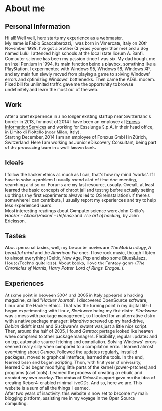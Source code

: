 # About me

<div class="row-fluid text-justify" markdown='1'>

## Personal Information
Hi all! Well well, here starts my experience as a webmaster.  
My name is Fabio Scaccabarozzi, I was born in Vimercate, Italy on 20th November 1988. I've got a brother (2 years younger than me) and a dog named Lulù. I attended high schools at the local state liceum A. Banfi.  
Computer science has been my passion since I was six. My dad bought me an Intel Pentium in 1994, its main function being a playbox, something like a PlayStation. I experimented with Windows 95, Windows 98, Windows XP, and my main fun slowly moved from playing a game to solving Windows' errors and optimizing Windows' bottlenecks. Then came the ADSL modem. Fixed bill for unlimited traffic gave me the opportunity to browse undefinitely and learn the most out of the web.

## Work
After a brief experience in a no longer existing startup near Switzerland's border in 2013, for most of 2014 I have been an employee at <a href="http://www.epress.it" target="_blank">Epress Information Services</a> and working for Esselunga S.p.A. in their head office, in Limito di Pioltello (near Milan, Italy).  
Starting December, 2014 I am an employee of Forexus GmbH in Zürich, Switzerland. Here I am working as Junior eDiscovery Consultant, being part of the processing team in a well-known bank.  

## Ideals
I follow the hacker ethics as much as I can, that's how my mind "works". If I have to solve a problem I usually spend a lot of time documenting, searching and so on. Forums are my last resource, usually. Overall, at least learned the basic concepts of chroot jail and testing before actually setting up things (my first experiments always led to OS reinstallation). If there's somewhere I can contribute, I usually report my experiences and try to help less experienced users.  
Most interesting readings about Computer science were John Cirillo's <cite>Hacker - Attack</cite>/<cite>Hacker - Defense</cite> and <cite>The art of hacking</cite>, by John Ericksson.

## Tastes
About personal tastes, well, my favourite movies are <cite>The Matrix trilogy</cite>, <cite>A beautiful mind</cite> and the <cite>American Pie</cite> ones. I love rock music, though I listen to almost everything (Celtic, New Age, Pop and also some Blues&amp;Jazz, House/Techno quite less). About books, I love the Fantasy genre (<cite>The Chronicles of Narnia</cite>, <cite>Harry Potter</cite>, <cite>Lord of Rings</cite>, <cite>Eragon</cite>..).

## Experiences
At some point in between 2004 and 2005 in Italy appeared a hacking magazine, called "<cite>Hacker Journal</cite>". I discovered OpenSource software, Linux and the Hacker ethics. That was the turning point in my digital life: I began experimenting with Linux, <cite>Slackware</cite> being my first distro. <cite>Slackware</cite> was a mess with package management, so I looked for an alternative distro with a native package manager: <cite>Mandriva</cite> screwed up my hard-drive, <cite>Debian</cite> didn't install and Slackware's <cite>swaret</cite> was just a little nice script.  
Then, around the half of 2005, I found <cite>Gentoo</cite>: portage looked like heaven when compared to other package managers. Flexibility, regular updates and on top, automatic source fetching and compilation. Solving Windows' errors seemed really silly when compared to a compilation error. I learned almost everything about <cite>Gentoo</cite>. Followed the updates regularly, installed packages, moved to graphical interface, learned the tools. In the end, learned bash and began scripting. Then, with first year of university, learned C ad began modifying little parts of the kernel (power-patches) and programs (davl tools). Learned the process of creating an ebuild and created my own overlay. The status of <cite>Reiser4</cite> support gave me the idea of creating Reiser4-enabled minimal liveCDs. And so, here we are. This website is a sum of all the things I learned.  
After two years of inactivity, this website is now set to become my main blogging platform, assisting me in my voyage in the Open Source computing.

</div>
